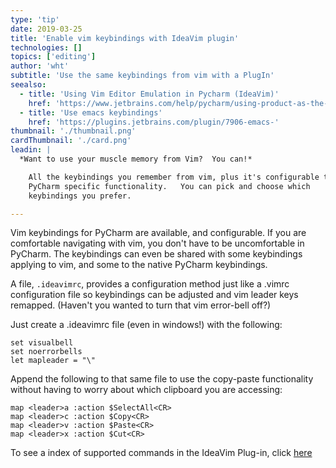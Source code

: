 ```yaml
---
type: 'tip'
date: 2019-03-25
title: 'Enable vim keybindings with IdeaVim plugin'
technologies: []
topics: ['editing']
author: 'wht'
subtitle: 'Use the same keybindings from vim with a PlugIn'
seealso:
  - title: 'Using Vim Editor Emulation in Pycharm (IdeaVim)'
    href: 'https://www.jetbrains.com/help/pycharm/using-product-as-the-vim-editor.html'
  - title: 'Use emacs keybindings'
    href: 'https://plugins.jetbrains.com/plugin/7906-emacs-'
thumbnail: './thumbnail.png'
cardThumbnail: './card.png'
leadin: |
  *Want to use your muscle memory from Vim?  You can!*

    All the keybindings you remember from vim, plus it's configurable to use
    PyCharm specific functionality.   You can pick and choose which
    keybindings you prefer.

---
```

Vim keybindings for PyCharm are available, and configurable.  If you are
comfortable navigating with vim, you don't have to be uncomfortable in
PyCharm.  The keybindings can even be shared with some keybindings applying
to vim, and some to the native PyCharm keybindings.

A file, `.ideavimrc`, provides a configuration method just like a .vimrc
configuration file so keybindings can be adjusted and vim leader keys
remapped.  (Haven't you wanted to turn that vim error-bell off?)

Just create a .ideavimrc file (even in windows!) with the following:

```vimscript
set visualbell
set noerrorbells
let mapleader = "\"

```

Append the following to that same file to use the copy-paste
functionality without having to worry about which clipboard you are
accessing:

```vimscript
map <leader>a :action $SelectAll<CR>
map <leader>c :action $Copy<CR>
map <leader>v :action $Paste<CR>
map <leader>x :action $Cut<CR>

```

To see a index of supported commands in the IdeaVim Plug-in, click [here](https://github.com/JetBrains/ideavim/blob/master/src/com/maddyhome/idea/vim/package-info.java)

